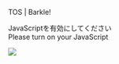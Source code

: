 TOS | Barkle!

JavaScriptを有効にしてください  
Please turn on your JavaScript

![](/static-assets/splash.png?1727917067931)